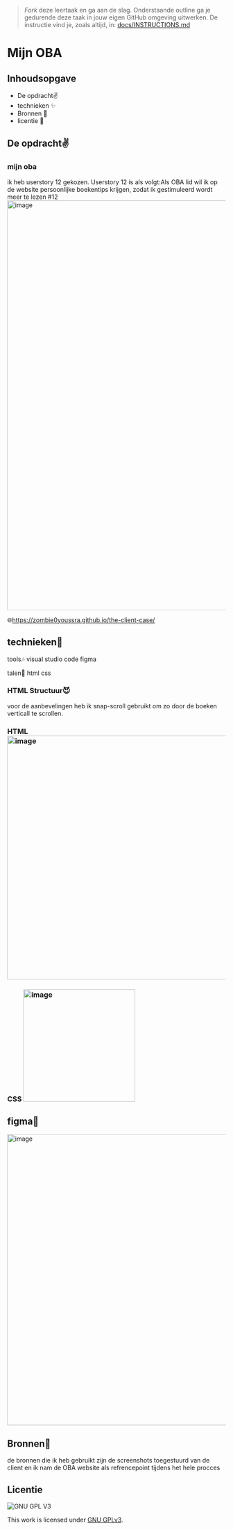 > _Fork_ deze leertaak en ga aan de slag. Onderstaande outline ga je gedurende deze taak in jouw eigen GitHub omgeving uitwerken. De instructie vind je, zoals altijd, in: [docs/INSTRUCTIONS.md](docs/INSTRUCTIONS.md)

# Mijn OBA

## Inhoudsopgave

  * De opdracht✌
  * technieken ✨
  * Bronnen 🙌
  * licentie 🚧

## De opdracht✌
### mijn oba 
ik heb userstory 12 gekozen. Userstory 12 is als volgt:Als OBA lid wil ik op de website persoonlijke boekentips krijgen, zodat ik gestimuleerd wordt meer te lezen #12
<img width="943" alt="image" src="https://user-images.githubusercontent.com/112857270/195787189-0ae86caa-6f79-4ed2-928e-bb6416bee9fa.png">

🌐https://zombie0youssra.github.io/the-client-case/

<!-- Bij Kenmerken staat welke technieken zijn gebruikt en hoe. Wat is de HTML structuur? Wat zijn de belangrijkste dingen in CSS? Wat is er met Javascript gedaan en hoe? Misschien heb je een framwork of library gebruikt? -->
## technieken🥁

tools🎶
visual studio code
figma

talen🎵
html
css
	
### HTML Structuur😈
voor de aanbevelingen heb ik snap-scroll gebruikt om zo door de boeken verticall te scrollen.

<h3>HTML

<img width="561" alt="image" src="https://user-images.githubusercontent.com/112857270/195817824-16e492b8-133f-43f1-bb29-d340bca9ffa7.png">
<h3>CSS
	
<img width="258" alt="image" src="https://user-images.githubusercontent.com/112857270/195817657-0400014b-b09d-4269-a1ea-621b10a04e13.png">

  ## figma🎨
  <img width="670" alt="image" src="https://user-images.githubusercontent.com/112857270/195822524-6db60cf4-7bd8-424e-994b-b4184b126809.png">


## Bronnen🚀
de bronnen die ik heb gebruikt zijn de screenshots toegestuurd van de client en ik nam de OBA website als refrencepoint tijdens het hele procces
## Licentie

![GNU GPL V3](https://www.gnu.org/graphics/gplv3-127x51.png)

This work is licensed under [GNU GPLv3](./LICENSE).
